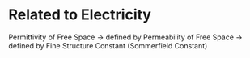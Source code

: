 # Related to Electricity
Permittivity of Free Space
-> defined by Permeability of Free Space
-> defined by Fine Structure Constant (Sommerfield Constant)